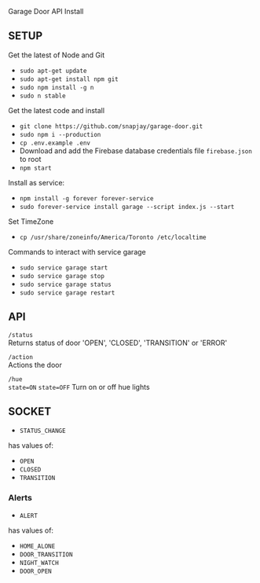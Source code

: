 Garage Door API Install

## SETUP

Get the latest of Node and Git
* `sudo apt-get update`
* `sudo apt-get install npm git`
* `sudo npm install -g n` 
* `sudo n stable` 


Get the latest code and install
* `git clone https://github.com/snapjay/garage-door.git`
* `sudo npm i --production`
* `cp .env.example .env`
*  Download and add the Firebase database credentials file `firebase.json` to root
* `npm start`

Install as service:
* `npm install -g forever forever-service`
* `sudo forever-service install garage --script index.js --start`

Set TimeZone
* `cp /usr/share/zoneinfo/America/Toronto /etc/localtime`

Commands to interact with service garage
* `sudo service garage start`
* `sudo service garage stop`
* `sudo service garage status`
* `sudo service garage restart`


## API

`/status`  
Returns status of door 'OPEN', 'CLOSED', 'TRANSITION' or 'ERROR' 

`/action`  
Actions the door

`/hue`  
`state=ON`
`state=OFF`
Turn on or off hue lights

## SOCKET

* `STATUS_CHANGE` 

has values of:
* `OPEN` 
* `CLOSED` 
* `TRANSITION` 

### Alerts

* `ALERT` 

has values of:
* `HOME_ALONE` 
* `DOOR_TRANSITION` 
* `NIGHT_WATCH` 
* `DOOR_OPEN` 
